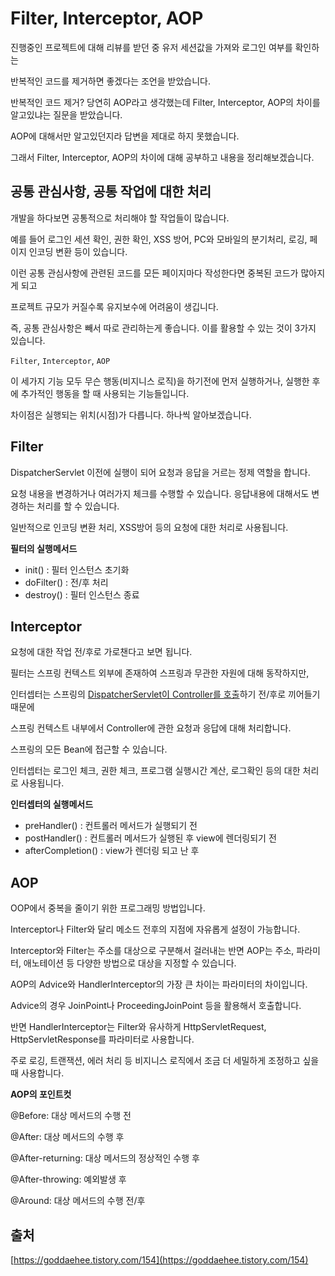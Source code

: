 # Filter, Interceptor, AOP

진행중인 프로젝트에 대해 리뷰를 받던 중 유저 세션값을 가져와 로그인 여부를 확인하는

반복적인 코드를 제거하면 좋겠다는 조언을 받았습니다.

반복적인 코드 제거? 당연히 AOP라고 생각했는데 Filter, Interceptor, AOP의 차이를 알고있냐는 질문을 받았습니다.

AOP에 대해서만 알고있던지라 답변을 제대로 하지 못했습니다.

그래서 Filter, Interceptor, AOP의 차이에 대해 공부하고 내용을 정리해보겠습니다.

## 공통 관심사항, 공통 작업에 대한 처리

개발을 하다보면 공통적으로 처리해야 할 작업들이 많습니다.

예를 들어 로그인 세션 확인, 권한 확인, XSS 방어, PC와 모바일의 분기처리, 로깅, 페이지 인코딩 변환 등이 있습니다.

이런 공통 관심사항에 관련된 코드를 모든 페이지마다 작성한다면 중복된 코드가 많아지게 되고

프로젝트 규모가 커질수록 유지보수에 어려움이 생깁니다.

즉, 공통 관심사항은 빼서 따로 관리하는게 좋습니다. 이를 활용할 수 있는 것이 3가지 있습니다.

`Filter`, `Interceptor`, `AOP`

이 세가지 기능 모두 무슨 행동(비지니스 로직)을 하기전에 먼저 실행하거나, 실행한 후에 추가적인 행동을 할 때 사용되는 기능들입니다.

차이점은 실행되는 위치(시점)가 다릅니다. 하나씩 알아보겠습니다.

## Filter

DispatcherServlet 이전에 실행이 되어 요청과 응답을 거르는 정제 역할을 합니다.

요청 내용을 변경하거나 여러가지 체크를 수행할 수 있습니다. 응답내용에 대해서도 변경하는 처리를 할 수 있습니다.

일반적으로 인코딩 변환 처리, XSS방어 등의 요청에 대한 처리로 사용됩니다.

**필터의 실행메서드**
- init() : 필터 인스턴스 초기화
- doFilter() : 전/후 처리
- destroy() : 필터 인스턴스 종료

## Interceptor

요청에 대한 작업 전/후로 가로챈다고 보면 됩니다.

필터는 스프링 컨텍스트 외부에 존재하여 스프링과 무관한 자원에 대해 동작하지만,

인터셉터는 스프링의 [DispatcherServlet이 Controller를 호출](https://github.com/dolgodolah/TIL/blob/master/spring/Spring%20MVC.md#dispatcherservlet)하기 전/후로 끼어들기 때문에

스프링 컨텍스트 내부에서 Controller에 관한 요청과 응답에 대해 처리합니다.

스프링의 모든 Bean에 접근할 수 있습니다.

인터셉터는 로그인 체크, 권한 체크, 프로그램 실행시간 계산, 로그확인 등의 대한 처리로 사용됩니다.

**인터셉터의 실행메서드**
- preHandler() : 컨트롤러 메서드가 실행되기 전
- postHandler() : 컨트롤러 메서드가 실행된 후 view에 렌더링되기 전
- afterCompletion() : view가 렌더링 되고 난 후

## AOP

OOP에서 중복을 줄이기 위한 프로그래밍 방법입니다. 

Interceptor나 Filter와 달리 메소드 전후의 지점에 자유롭게 설정이 가능합니다.

Interceptor와 Filter는 주소를 대상으로 구분해서 걸러내는 반면 AOP는 주소, 파라미터, 애노테이션 등 다양한 방법으로 대상을 지정할 수 있습니다.

AOP의 Advice와 HandlerInterceptor의 가장 큰 차이는 파라미터의 차이입니다.

Advice의 경우 JoinPoint나 ProceedingJoinPoint 등을 활용해서 호출합니다.

반면 HandlerInterceptor는 Filter와 유사하게 HttpServletRequest, HttpServletResponse를 파라미터로 사용합니다.

주로 로깅, 트랜잭션, 에러 처리 등 비지니스 로직에서 조금 더 세밀하게 조정하고 싶을 때 사용합니다.


**AOP의 포인트컷**

@Before: 대상 메서드의 수행 전

@After: 대상 메서드의 수행 후

@After-returning: 대상 메서드의 정상적인 수행 후

@After-throwing: 예외발생 후

@Around: 대상 메서드의 수행 전/후


## 출처
[https://goddaehee.tistory.com/154](https://goddaehee.tistory.com/154)